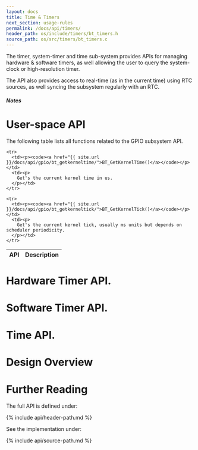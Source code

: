 ```yaml
---
layout: docs
title: Time & Timers
next_section: usage-rules
permalink: /docs/api/timers/
header_path: os/include/timers/bt_timers.h
source_path: os/src/timers/bt_timers.c
---
```


The timer, system-timer and time sub-system provides APIs for managing hardware & software timers,
as well allowing the user to query the system-clock or high-resolution timer.

The API also provides access to real-time (as in the current time) using RTC sources, as well syncing
the subsystem regularly with an RTC.

<div class="note info">
  <h5>Notes</h5>
  <p>
  </p>
</div>

# User-space API

The following table lists all functions related to the GPIO subsystem API.

<div class="mobile-side-scroller">
<table>
  <thead>
    <tr>
      <th>API</th>
      <th>Description</th>
    </tr>
  </thead>
  <tbody>

	<tr>
      <td><p><code><a href="{{ site.url }}/docs/api/gpio/bt_getkerneltime/">BT_GetKernelTime()</a></code></p></td>
      <td><p>
		Get's the current kernel time in us.
      </p></td>
    </tr>

	<tr>
      <td><p><code><a href="{{ site.url }}/docs/api/gpio/bt_getkerneltick/">BT_GetKernelTick()</a></code></p></td>
      <td><p>
		Get's the current kernel tick, usually ms units but depends on scheduler periodicity.
      </p></td>
    </tr>

  </tbody>
</table>
</div>

# Hardware Timer API.

# Software Timer API.

# Time API.

# Design Overview

# Further Reading

The full API is defined under:

{% include api/header-path.md %}

See the implementation under:

{% include api/source-path.md %}
